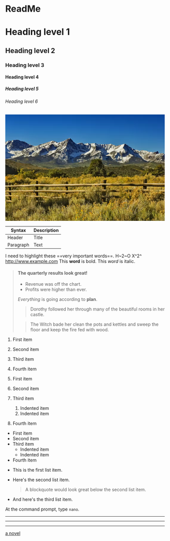 # ReadMe
# Heading level 1
## Heading level 2
### Heading level 3
#### Heading level 4
##### Heading level 5
###### Heading level 6
![The San Juan Mountains are beautiful!](/assets/images/san-juan-mountains.png "San Juan Mountains")

| Syntax      | Description |
| ----------- | ----------- |
| Header      | Title       |
| Paragraph   | Text        |

I need to highlight these ==very important words==.
H~2~O
X^2^
http://www.example.com
This **word** is bold. This <em>word</em> is italic.

> #### The quarterly results look great!
>
> - Revenue was off the chart.
> - Profits were higher than ever.
>
>  *Everything* is going according to **plan**.
>
> > Dorothy followed her through many of the beautiful rooms in her castle.
>
>> The Witch bade her clean the pots and kettles and sweep the floor and keep the fire fed with wood.

1. First item
2. Second item
3. Third item
4. Fourth item

1. First item
2. Second item
3. Third item
    1. Indented item
    2. Indented item
4. Fourth item

- First item
- Second item
- Third item
    - Indented item
    - Indented item
- Fourth item

* This is the first list item.
* Here's the second list item.

    > A blockquote would look great below the second list item.

* And here's the third list item.

At the command prompt, type `nano`.

***

---

_________________

[a novel](https://en.wikipedia.org/wiki/The_Milagro_Beanfield_War_%28novel%29)
